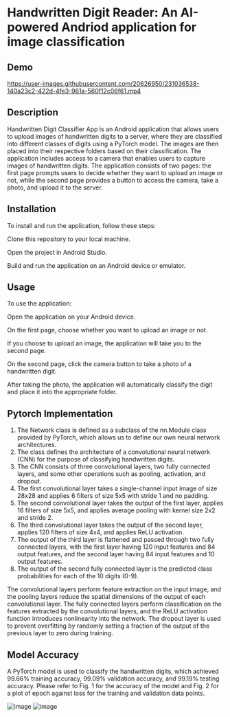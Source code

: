 # Handwritten Digit Reader: An AI-powered Andriod application for image classification

## Demo

https://user-images.githubusercontent.com/20626950/231036538-140a23c2-422d-4fe3-961a-560f12c06f61.mp4

## Description
Handwritten Digit Classifier App is an Android application that allows users to upload images of handwritten digits to a server, where they are classified into
different classes of digits using a PyTorch model. The images are then placed into their respective folders based on their classification. The application includes
access to a camera that enables users to capture images of handwritten digits. The application consists of two pages: the first page prompts users to decide whether
they want to upload an image or not, while the second page provides a button to access the camera, take a photo, and upload it to the server.

## Installation
To install and run the application, follow these steps:

  Clone this repository to your local machine.
  
  Open the project in Android Studio.
  
  Build and run the application on an Android device or emulator.

## Usage
To use the application:

  Open the application on your Android device.
  
  On the first page, choose whether you want to upload an image or not.
  
  If you choose to upload an image, the application will take you to the second page.
  
  On the second page, click the camera button to take a photo of a handwritten digit.
  
  After taking the photo, the application will automatically classify the digit and place it into the appropriate folder.
  
## Pytorch Implementation

1. The Network class is defined as a subclass of the nn.Module class provided by PyTorch, which allows us to define our own neural network architectures.
2. The class defines the architecture of a convolutional neural network (CNN) for the purpose of classifying handwritten digits.
3. The CNN consists of three convolutional layers, two fully connected layers, and some other operations such as pooling, activation, and dropout.
4. The first convolutional layer takes a single-channel input image of size 28x28 and applies 6 filters of size 5x5 with stride 1 and no padding.
5. The second convolutional layer takes the output of the first layer, applies 16 filters of size 5x5, and applies average pooling with kernel size 2x2 and stride 2.
6. The third convolutional layer takes the output of the second layer, applies 120 filters of size 4x4, and applies ReLU activation.
7. The output of the third layer is flattened and passed through two fully connected layers, with the first layer having 120 input features and 84 output features,
and the second layer having 84 input features and 10 output features.
8. The output of the second fully connected layer is the predicted class probabilities for each of the 10 digits (0-9).

The convolutional layers perform feature extraction on the input image, and the pooling layers reduce the spatial dimensions of the output of each convolutional layer. The fully connected layers perform classification on the features extracted by the convolutional layers, and the ReLU activation function introduces nonlinearity into the network. The dropout layer is used to prevent overfitting by randomly setting a fraction of the output of the previous layer to zero during training.

## Model Accuracy
A PyTorch model is used to classify the handwritten digits, which achieved 99.66% training accuracy, 99.09% validation accuracy, and 99.19% testing accuracy.
Please refer to Fig. 1 for the accuracy of the model and Fig. 2 for a plot of epoch against loss for the training and validation data points.

![image](https://user-images.githubusercontent.com/20626950/231037096-9c08a5b6-80f9-4e85-9ba1-8d8ba35ffbc2.png)
![image](https://user-images.githubusercontent.com/20626950/231037155-38e2cf72-ca91-461d-b0e7-bdc19cc8cfe6.png)



